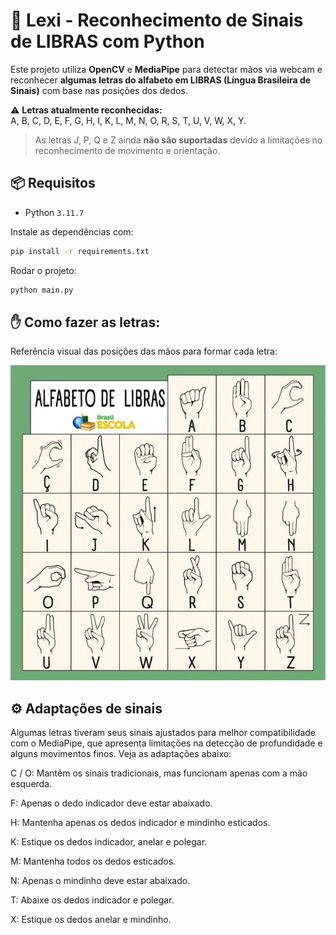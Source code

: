 
# 🤟 Lexi - Reconhecimento de Sinais de LIBRAS com Python

Este projeto utiliza **OpenCV** e **MediaPipe** para detectar mãos via webcam e reconhecer **algumas letras do alfabeto em LIBRAS (Língua Brasileira de Sinais)** com base nas posições dos dedos.

⚠️ **Letras atualmente reconhecidas:**  
A, B, C, D, E, F, G, H, I, K, L, M, N, O, R, S, T, U, V, W, X, Y.

> As letras J, P, Q e Z ainda **não são suportadas** devido a limitações no reconhecimento de movimento e orientação.



## 📦 Requisitos

- Python `3.11.7`

Instale as dependências com:

```bash
pip install -r requirements.txt
```
Rodar o projeto: 
```bash
python main.py
```

## ✋ Como fazer as letras:
Referência visual das posições das mãos para formar cada letra:

![Alfabeto base](./assets/image.png)

## ⚙️ Adaptações de sinais

Algumas letras tiveram seus sinais ajustados para melhor compatibilidade com o MediaPipe, que apresenta limitações na detecção de profundidade e alguns movimentos finos. Veja as adaptações abaixo:

C / O: Mantêm os sinais tradicionais, mas funcionam apenas com a mão esquerda.

F: Apenas o dedo indicador deve estar abaixado.

H: Mantenha apenas os dedos indicador e mindinho esticados.

K: Estique os dedos indicador, anelar e polegar.

M: Mantenha todos os dedos esticados.

N: Apenas o mindinho deve estar abaixado.

T: Abaixe os dedos indicador e polegar.

X: Estique os dedos anelar e mindinho.

